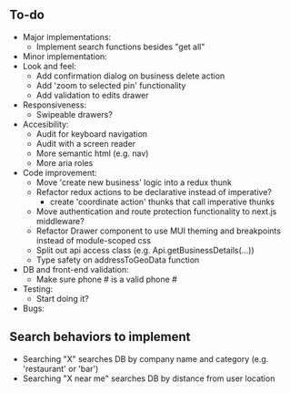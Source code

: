## To-do

- Major implementations:
  - Implement search functions besides "get all"
- Minor implementation:
- Look and feel:
  - Add confirmation dialog on business delete action
  - Add 'zoom to selected pin' functionality
  - Add validation to edits drawer
- Responsiveness:
  - Swipeable drawers?
- Accesibility:
  - Audit for keyboard navigation
  - Audit with a screen reader
  - More semantic html (e.g. nav)
  - More aria roles
- Code improvement:
  - Move 'create new business' logic into a redux thunk
  - Refactor redux actions to be declarative instead of imperative?
    - create 'coordinate action' thunks that call imperative thunks
  - Move authentication and route protection functionality to next.js middleware?
  - Refactor Drawer component to use MUI theming and breakpoints instead of module-scoped css
  - Split out api access class (e.g. Api.getBusinessDetails(...))
  - Type safety on addressToGeoData function
- DB and front-end validation:
  - Make sure phone # is a valid phone #
- Testing:
  - Start doing it?
- Bugs:

## Search behaviors to implement

- Searching "X" searches DB by company name and category (e.g. 'restaurant' or 'bar')
- Searching "X near me" searches DB by distance from user location
